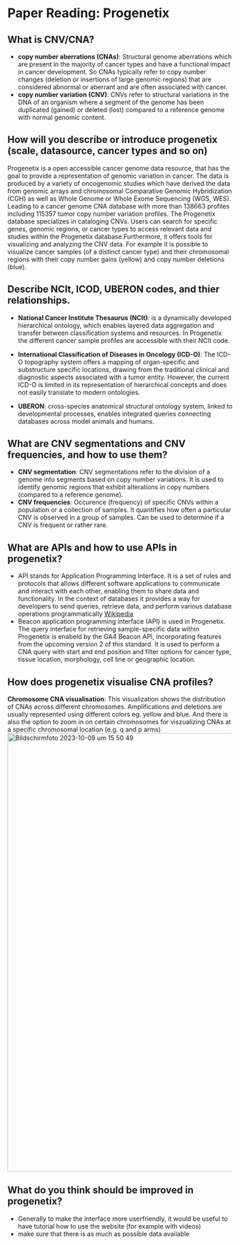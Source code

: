 # Paper Reading: Progenetix
## What is CNV/CNA?
- **copy number aberrations (CNAs)**: 
Structural genome aberrations which are present in the majority of cancer types and have a functional impact in cancer   development. So CNAs typically refer to copy number changes (deletion or insertions of large genomic regions) that are considered abnormal or aberrant and are often associated with cancer.
- **copy number variation (CNV)**:
CNVs refer to structural variations in the DNA of an organism where a segment of the genome has been duplicated (gained) or deleted (lost) compared to a reference genome with normal genomic content.

## How will you describe or introduce progenetix (scale, datasource, cancer types and so on)
Progenetix is a open accessible cancer genome data resource, that has the goal to provide a representation of genomic variation in cancer. The data is produced by a variety of oncogenomic studies which have  derived the data from genomic arrays and chromosomal Comparative Genomic Hybridization (CGH) as well as Whole Genome or Whole Exome Sequencing (WGS, WES). Leading to a cancer genome CNA database with more than 138663 profiles including 115357 tumor copy number variation profiles. The Progenetix database specializes in cataloging CNVs. Users can search for specific genes, genomic regions, or cancer types to access relevant data and studies within the Progenetix database.Furthermore, it offers tools for visualizing and analyzing the CNV data. For example it is possible to visualize cancer samples (of a distinct cancer type) and their chromosomal regions with their copy number gains (yellow) and copy number deletions (blue). 




## Describe NCIt, ICOD, UBERON codes, and thier relationships.
- **National Cancer Institute Thesaurus (NCIt)**: is a dynamically developed hierarchical ontology, which enables layered data aggregation and transfer between classification systems and resources. In Progenetix the different cancer sample profiles are accessible with their NCIt code. 
  
- **International Classification of Diseases in Oncology (ICD-O)**: The ICD-O topography system offers a mapping of organ-specific and substructure specific locations, drawing from the traditional clinical and diagnostic aspects associated with a tumor entity. However, the current ICD-O is limited in its representation of hierarchical concepts and does not easily translate to modern ontologies.

- **UBERON**:  cross-species anatomical structural ontology system, linked to developmental processes, enables integrated queries connecting databases across model animals and humans.



## What are CNV segmentations and CNV frequencies, and how to use them?
- **CNV segmentation**: CNV segmentations refer to the division of a genome into segments based on copy number variations. It is used to identify genomic regions that exhibit alterations in copy numbers (compared to a reference genome).
- **CNV frequencies**: Occurence (frequency) of specific CNVs within a population or a collection of samples. It quantifies how often a particular CNV is observed in a group of samples. Can be used to determine if a CNV is frequent or rather rare. 




## What are APIs and how to use APIs in progenetix?
- API stands for Application Programming Interface. It is a set of rules and protocols that allows different software applications to communicate and interact with each other, enabling them to share data and functionality. In the context of databases it  provides a way for developers to send queries, retrieve data, and perform various database operations programmatically [Wikipedia](https://en.wikipedia.org/wiki/API)
- Beacon application programming interface (API) is  used in Progenetix. The query interface for retrieving sample-specific data within Progenetix is  enabeld by the GA4 Beacon API, incorporating features from the upcoming version 2 of this standard. It is used to perform a CNA query with start and end position and filter options for cancer type, tissue location, morphology, cell line or geographic location.

## How does progenetix visualise CNA profiles?
**Chromosome CNA visualisation**: This visualization shows the distribution of CNAs across different chromosomes. Amplifications and deletions are usually represented using different colors eg. yellow and blue. And there is also the option to zoom in on certain chromosomes for viszualizing CNAs at a specific chromosomal location (e.g. q and p arms)
<img width="982" alt="Bildschirmfoto 2023-10-09 um 15 50 49" src="https://github.com/compbiozurich/UZH-BIO392/assets/145456627/0fde5d41-1001-4764-add1-598194ba0477">

## What do you think should be improved in progenetix?
- Generally to make the interface more userfriendly, it would be useful to have tutorial how to use the website (for example with videos)
- make sure that there is as much as possible data available



